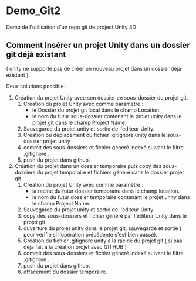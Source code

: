 # Demo_Git2

Demo de l'utilisation d'un repo git de project Unity 3D

## Comment Insérer un projet Unity dans un dossier git déjà existant

( unity ne supporte pas de créer un nouveau projet dans un dossier déjà existant ).

Deux solutions possible :

1. Création du projet Unity avec son dossier en sous-dossier du projet git.
    1. Création du projet Unity avec comme paramêtre :
        * le Dossier du projet git local dans le champ Location.
        * le nom du futur sous-dossier contenant le projet unity dans le projet git dans le champ Project Name.
    2. Sauvegarde du projet unity et sortie de l'editeur Unity.
    3. Création ou déplacement du fichier .gitignore unity dans le sous-dossier projet unity
    4. commit des sous-dossiers et fichier généré indexé suivant le filtre .gitignore .
    5. push du projet dans github.
2. Création du projet dans un dossier temporaire puis copy des sous-dossiers du projet temporaire et fichiers généré dans le dossier projet git
    1. Création du projet Unity avec comme paramêtre :
        * la racine du futur dossier temporaire dans le champ location.
        * le nom du futur dossier temporaire contenant le projet unity dans le champ Project Name.
    2. Sauvegarde du projet unity et sortie de l'editeur Unity.
    3. copy des sous-dossiers et fichier généré par l'éditeur Unity dans le projet git
    4. ouverture du projet unity dans le projet git, sauvegarde et sortie ( pour verifié si l'opération précédente s'est bien passé).
    5. Création du fichier .gitignore unity à la racine du projet git ( si pas déja fait à la création projet avec GITHUB )
    6. commit des sous-dossiers et fichier généré indexé suivant le filtre .gitignore .
    7. push du projet dans github.
    8. effacement du dossier temporaire.
